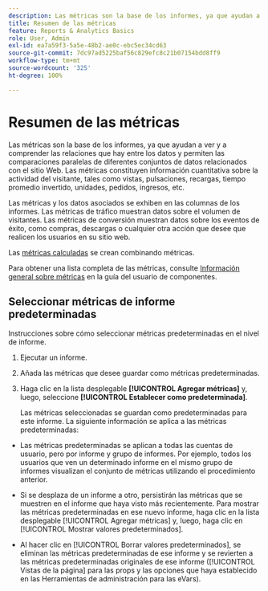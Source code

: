 ```yaml
---
description: Las métricas son la base de los informes, ya que ayudan a ver y a comprender las relaciones que hay entre los datos y permiten las comparaciones paralelas de diferentes conjuntos de datos relacionados con el sitio Web. Las métricas constituyen información cuantitativa sobre la actividad del visitante, tales como vistas, pulsaciones, recargas, tiempo promedio invertido, unidades, pedidos, ingresos, etc.
title: Resumen de las métricas
feature: Reports & Analytics Basics
role: User, Admin
exl-id: ea7a59f3-5a5e-48b2-ae0c-ebc5ec34cd63
source-git-commit: 7dc97ad5225baf56c829efc8c21b07154bdd8ff9
workflow-type: tm+mt
source-wordcount: '325'
ht-degree: 100%

---
```


# Resumen de las métricas

Las métricas son la base de los informes, ya que ayudan a ver y a comprender las relaciones que hay entre los datos y permiten las comparaciones paralelas de diferentes conjuntos de datos relacionados con el sitio Web. Las métricas constituyen información cuantitativa sobre la actividad del visitante, tales como vistas, pulsaciones, recargas, tiempo promedio invertido, unidades, pedidos, ingresos, etc.

Las métricas y los datos asociados se exhiben en las columnas de los informes. Las métricas de tráfico muestran datos sobre el volumen de visitantes. Las métricas de conversión muestran datos sobre los eventos de éxito, como compras, descargas o cualquier otra acción que desee que realicen los usuarios en su sitio web.

Las [métricas calculadas](/help/components/c-calcmetrics/cm-overview.md) se crean combinando métricas.

Para obtener una lista completa de las métricas, consulte [Información general sobre métricas](/help/components/metrics/overview.md) en la guía del usuario de componentes.

## Seleccionar métricas de informe predeterminadas

Instrucciones sobre cómo seleccionar métricas predeterminadas en el nivel de informe.

<!-- 

t_metrics_set_default.xml

 -->

1. Ejecutar un informe.
1. Añada las métricas que desee guardar como métricas predeterminadas.
1. Haga clic en la lista desplegable **[!UICONTROL Agregar métricas]** y, luego, seleccione **[!UICONTROL Establecer como predeterminada]**.

   Las métricas seleccionadas se guardan como predeterminadas para este informe. La siguiente información se aplica a las métricas predeterminadas:

* Las métricas predeterminadas se aplican a todas las cuentas de usuario, pero por informe y grupo de informes. Por ejemplo, todos los usuarios que ven un determinado informe en el mismo grupo de informes visualizan el conjunto de métricas utilizando el procedimiento anterior.
* Si se desplaza de un informe a otro, persistirán las métricas que se muestren en el informe que haya visto más recientemente. Para mostrar las métricas predeterminadas en ese nuevo informe, haga clic en la lista desplegable [!UICONTROL Agregar métricas] y, luego, haga clic en [!UICONTROL Mostrar valores predeterminados].

* Al hacer clic en [!UICONTROL Borrar valores predeterminados], se eliminan las métricas predeterminadas de ese informe y se revierten a las métricas predeterminadas originales de ese informe ([!UICONTROL Vistas de la página] para las props y las opciones que haya establecido en las Herramientas de administración para las eVars).
